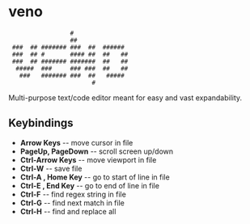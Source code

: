 # veno
```
                 #               
                 ##              
 ###  ## ####### ###  ##  ###### 
 ###  ## #       #### ##  ##   ##
 ###  ## ####### #######  ##   ##
  #####  ###     ### ###  ##   ##
   ###   ####### ###  ##   ##### 
                       #         
```
Multi-purpose text/code editor meant for easy and vast expandability.

## Keybindings

 - **Arrow Keys** -- move cursor in file
 - **PageUp, PageDown** -- scroll screen up/down
 - **Ctrl-Arrow Keys** -- move viewport in file
 - **Ctrl-W** -- save file
 - **Ctrl-A , Home Key** -- go to start of line in file
 - **Ctrl-E , End Key** -- go to end of line in file
 - **Ctrl-F** -- find regex string in file
 - **Ctrl-G** -- find next match in file
 - **Ctrl-H** -- find and replace all
